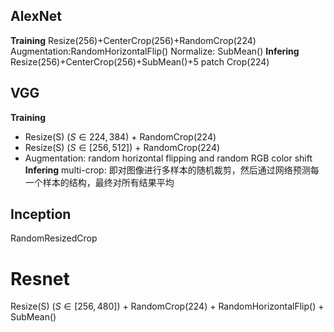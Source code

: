 ## AlexNet
**Training**
Resize(256)+CenterCrop(256)+RandomCrop(224)
Augmentation:RandomHorizontalFlip()
Normalize: SubMean()
**Infering**
Resize(256)+CenterCrop(256)+SubMean()+5 patch Crop(224)

## VGG
**Training**
- Resize(S) ($S\in {224,384}$) + RandomCrop(224)
- Resize(S) ($S\in [256,512]$) + RandomCrop(224)
- Augmentation: random horizontal flipping and random RGB color shift
**Infering**
multi-crop: 即对图像进行多样本的随机裁剪，然后通过网络预测每一个样本的结构，最终对所有结果平均

## Inception
RandomResizedCrop

# Resnet
Resize(S) ($S\in [256,480]$) + RandomCrop(224) + RandomHorizontalFlip() + SubMean()
<!--stackedit_data:
eyJoaXN0b3J5IjpbMjc2NDI2NDAzXX0=
-->